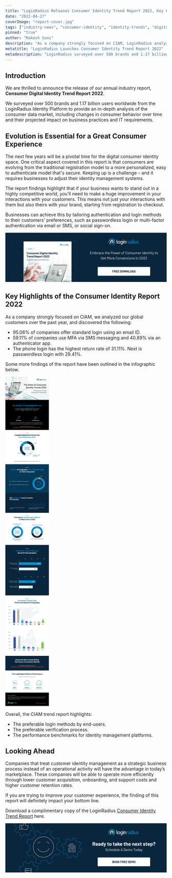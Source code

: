 ```yaml
---
title: "LoginRadius Releases Consumer Identity Trend Report 2022, Key Login Methods Highlighted"
date: "2022-04-27"
coverImage: "report-cover.jpg"
tags: ["industry-news", "consumer-identity", "identity-trends", "digital-identity"]
pinned: "true"
author: "Rakesh Soni"
description: "As a company strongly focused on CIAM, LoginRadius analyzed its global customers over the past year and compiled over 40 unique trends in its annual Consumer Identity Trend report 2022."
metatitle: "LoginRadius Launches Consumer Identity Trend Report 2022"
metadescription: "LoginRadius surveyed over 500 brands and 1.17 billion users from its CIAM  platform to provide an in-depth analysis of consumer behavior and preferences."
---
```


## Introduction

We are thrilled to announce the release of our annual industry report, **Consumer Digital Identity Trend Report 2022**.

We surveyed over 500 brands and 1.17 billion users worldwide from the LoginRadius Identity Platform to provide an in-depth analysis of the consumer data market, including changes in consumer behavior over time and their projected impact on business practices and IT requirements.


## Evolution is Essential for a Great Consumer Experience 

The next few years will be a pivotal time for the digital consumer identity space. One critical aspect covered in this report is that consumers are evolving from the traditional registration model to a more personalized, easy to authenticate model that's secure. Keeping up is a challenge – and it requires businesses to adjust their identity management systems.

The report findings highlight that if your business wants to stand out in a highly competitive world, you’ll need to make a huge improvement in your interactions with your customers. This means not just your interactions with them but also theirs with your brand, starting from registration to checkout.

Businesses can achieve this by tailoring authentication and login methods to their customers' preferences, such as passwordless login or multi-factor authentication via email or SMS, or social sign-on.

[![RP-2022](RP-2022.png)](https://www.loginradius.com/resource/consumer-digital-identity-trend-report-2022)


## Key Highlights of the Consumer Identity Report 2022

As a company strongly focused on CIAM, we analyzed our global customers over the past year, and discovered the following:



* 95.06% of companies offer standard login using an email ID.
* 59.11% of companies use MFA via SMS messaging and 40.89% via an authenticator app.
* The phone login has the highest return rate of 31.11%. Next is passwordless login with 29.41%. 

Some more findings of the report have been outlined in the infographic below. 


![infographic-report-22](infographic-report-22.png)


Overall, the CIAM trend report highlights: 



* The preferable login methods by end-users.
* The preferable verification process.
* The performance benchmarks for identity management platforms.


## Looking Ahead

Companies that treat customer identity management as a strategic business process instead of an operational activity will have the advantage in today’s marketplace. These companies will be able to operate more efficiently through lower customer acquisition, onboarding, and support costs and higher customer retention rates.

If you are trying to improve your customer experience, the finding of this report will definitely impact your bottom line. 

Download a complimentary copy of the LoginRadius [Consumer Identity Trend Report](https://www.loginradius.com/resource/consumer-digital-identity-trend-report-2022) here.


[![book-a-demo-loginradius](../../assets/book-a-demo-loginradius.png)](https://www.loginradius.com/book-a-demo/)
